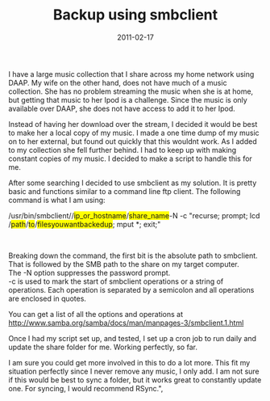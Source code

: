 ﻿---
layout: post
title: Backup using smbclient
date: 2011-02-17
categories: None
---

I have a large music collection that I share across my home network using DAAP. My wife on the other hand, does not have much of a music collection. She has no problem streaming the music when she is at home, but getting that music to her Ipod is a challenge. Since the music is only available over DAAP, she does not have access to add it to her Ipod.  

Instead of having her download over the stream, I decided it would be best to make her a local copy of my music. I made a one time dump of my music on to her external, but found out quickly that this wouldnt work. As I added to my collection she fell further behind. I had to keep up with making constant copies of my music. I decided to make a script to handle this for me.  

After some searching I decided to use smbclient as my solution. It is pretty basic and functions similar to a command line ftp client. The following command is what I am using:  

/usr/bin/smbclient//<span style="background-color: yellow;">ip_or_hostname</span>/<span style="background-color: yellow;">share_name</span><ipaddress><sharename><ipaddress><sharename>-N -c "recurse; prompt; lcd /<span style="background-color: yellow;">path</span>/<span style="background-color: yellow;">to</span>/<span style="background-color: yellow;">filesyouwantbackedup</span>; mput *; exit;" </sharename></ipaddress></sharename></ipaddress>  

<ipaddress><sharename><ipaddress><sharename>  
</sharename></ipaddress></sharename></ipaddress>  

Breaking down the command, the first bit is the absolute path to smbclient.  
That is followed by the SMB path to the share on my target computer.  
The -N option suppresses the password prompt.  
-c is used to mark the start of smbclient operations or a string of operations. Each operation is separated by a semicolon and all operations are enclosed in quotes.  

You can get a list of all the options and operations at <a href="http://www.samba.org/samba/docs/man/manpages-3/smbclient.1.html" target="_blank">http://www.samba.org/samba/docs/man/manpages-3/smbclient.1.html</a>  

Once I had my script set up, and tested, I set up a cron job to run daily and update the share folder for me. Working perfectly, so far.  

I am sure you could get more involved in this to do a lot more. This fit my situation perfectly since I never remove any music, I only add. I am not sure if this would be best to sync a folder, but it works great to constantly update one. For syncing, I would recommend RSync.",
